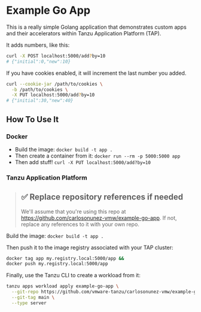 # Example Go App

This is a really simple Golang application that demonstrates custom apps and
their accelerators within Tanzu Application Platform (TAP).

It adds numbers, like this:

```sh
curl -X POST localhost:5000/add?by=10
# {"initial":0,"new":10}
```

If you have cookies enabled, it will increment the last number you added.

```sh
curl --cookie-jar /path/to/cookies \
  -b /path/to/cookies \
  -X PUT localhost:5000/add?by=10
# {"initial":30,"new":40}
```

## How To Use It

### Docker

- Build the image: `docker build -t app .`
- Then create a container from it: `docker run --rm -p 5000:5000 app`
- Then add stuff! `curl -X PUT localhost:5000/add?by=10`

### Tanzu Application Platform

> ## ✅ Replace repository references if needed
>
> We'll assume that you're using this repo at
> https://github.com/carlosonunez-vmw/example-go-app. If not, replace
> any references to it with your own repo.

Build the image: `docker build -t app .`

Then push it to the image registry associated with your TAP cluster:

```sh
docker tag app my.registry.local:5000/app &&
docker push my.registry.local:5000/app
```

Finally, use the Tanzu CLI to create a workload from it:

```sh
tanzu apps workload apply example-go-app \
  --git-repo https://github.com/vmware-tanzu/carlosonunez-vmw/example-go-app \
  --git-tag main \
  --type server
```
